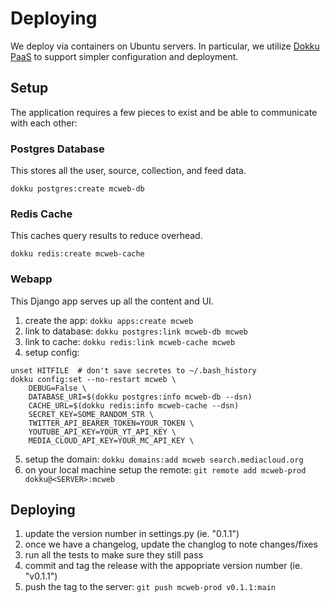 Deploying
=========

We deploy via containers on Ubuntu servers. In particular, we utilize [Dokku PaaS](https://dokku.com) to support simpler
configuration and deployment.

Setup
-----

The application requires a few pieces to exist and be able to communicate with each other:

### Postgres Database

This stores all the user, source, collection, and feed data.

```
dokku postgres:create mcweb-db
```

### Redis Cache

This caches query results to reduce overhead.

```
dokku redis:create mcweb-cache
```

### Webapp

This Django app serves up all the content and UI.

1. create the app: `dokku apps:create mcweb`
2. link to database: `dokku postgres:link mcweb-db mcweb`
3. link to cache: `dokku redis:link mcweb-cache mcweb`
4. setup config:
```
unset HITFILE  # don't save secretes to ~/.bash_history
dokku config:set --no-restart mcweb \
    DEBUG=False \
    DATABASE_URI=$(dokku postgres:info mcweb-db --dsn)
    CACHE_URL=$(dokku redis:info mcweb-cache --dsn)
    SECRET_KEY=SOME_RANDOM_STR \
    TWITTER_API_BEARER_TOKEN=YOUR_TOKEN \
    YOUTUBE_API_KEY=YOUR_YT_API_KEY \
    MEDIA_CLOUD_API_KEY=YOUR_MC_API_KEY \
```
5. setup the domain: `dokku domains:add mcweb search.mediacloud.org`
6. on your local machine setup the remote: `git remote add mcweb-prod dokku@<SERVER>:mcweb`

Deploying
---------

1. update the version number in settings.py (ie. "0.1.1")
2. once we have a changelog, update the changlog to note changes/fixes
3. run all the tests to make sure they still pass
4. commit and tag the release with the appopriate version number (ie. "v0.1.1")
5. push the tag to the server: `git push mcweb-prod v0.1.1:main`
